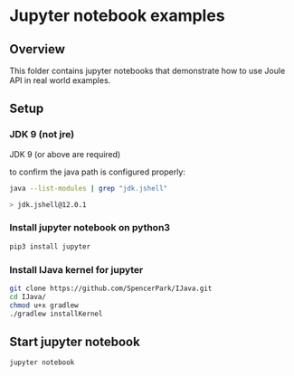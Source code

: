 Jupyter notebook examples
=========================

## Overview

This folder contains jupyter notebooks that demonstrate how to use Joule API in real world examples. 

## Setup

### JDK 9 (not jre)

JDK 9 (or above are required)

to confirm the java path is configured properly:

```bash
java --list-modules | grep "jdk.jshell"

> jdk.jshell@12.0.1
```

### Install jupyter notebook on python3

```bash
pip3 install jupyter

```

### Install IJava kernel for jupyter

```bash
git clone https://github.com/SpencerPark/IJava.git
cd IJava/
chmod u+x gradlew
./gradlew installKernel
```

## Start jupyter notebook

```bash
jupyter notebook
```




